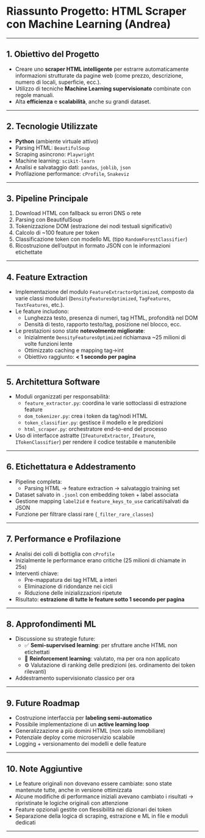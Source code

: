 # Riassunto Progetto: HTML Scraper con Machine Learning (Andrea)

---

## 1. Obiettivo del Progetto
- Creare uno **scraper HTML intelligente** per estrarre automaticamente informazioni strutturate da pagine web (come prezzo, descrizione, numero di locali, superficie, ecc.).
- Utilizzo di tecniche **Machine Learning supervisionato** combinate con regole manuali.
- Alta **efficienza** e **scalabilità**, anche su grandi dataset.

---

## 2. Tecnologie Utilizzate
- **Python** (ambiente virtuale attivo)
- Parsing HTML: `BeautifulSoup`
- Scraping asincrono: `Playwright`
- Machine learning: `scikit-learn`
- Analisi e salvataggio dati: `pandas`, `joblib`, `json`
- Profilazione performance: `cProfile`, `Snakeviz`

---

## 3. Pipeline Principale
1. Download HTML con fallback su errori DNS o rete  
2. Parsing con BeautifulSoup  
3. Tokenizzazione DOM (estrazione dei nodi testuali significativi)  
4. Calcolo di ~100 feature per token  
5. Classificazione token con modello ML (tipo `RandomForestClassifier`)  
6. Ricostruzione dell’output in formato JSON con le informazioni etichettate  

---

## 4. Feature Extraction
- Implementazione del modulo `FeatureExtractorOptimized`, composto da varie classi modulari (`DensityFeaturesOptimized`, `TagFeatures`, `TextFeatures`, etc.).
- Le feature includono:
  - Lunghezza testo, presenza di numeri, tag HTML, profondità nel DOM
  - Densità di testo, rapporto testo/tag, posizione nel blocco, ecc.
- Le prestazioni sono state **notevolmente migliorate**:
  - Inizialmente `DensityFeaturesOptimized` richiamava ~25 milioni di volte funzioni lente
  - Ottimizzato caching e mapping tag→int
  - Obiettivo raggiunto: **< 1 secondo per pagina**

---

## 5. Architettura Software
- Moduli organizzati per responsabilità:
  - `feature_extractor.py`: coordina le varie sottoclassi di estrazione feature  
  - `dom_tokenizer.py`: crea i token da tag/nodi HTML  
  - `token_classifier.py`: gestisce il modello e le predizioni  
  - `html_scraper.py`: orchestratore end-to-end del processo  
- Uso di interfacce astratte (`IFeatureExtractor`, `IFeature`, `ITokenClassifier`) per rendere il codice testabile e manutenibile

---

## 6. Etichettatura e Addestramento
- Pipeline completa:
  - Parsing HTML → feature extraction → salvataggio training set  
- Dataset salvato in `.jsonl` con embedding token + label associata  
- Gestione mapping `label2id` e `feature_keys_to_use` caricati/salvati da JSON  
- Funzione per filtrare classi rare (`_filter_rare_classes`)

---

## 7. Performance e Profilazione
- Analisi dei colli di bottiglia con `cProfile`  
- Inizialmente le performance erano critiche (25 milioni di chiamate in 25s)  
- Interventi chiave:
  - Pre-mappatura dei tag HTML a interi  
  - Eliminazione di ridondanze nei cicli  
  - Riduzione delle inizializzazioni ripetute  
- Risultato: **estrazione di tutte le feature sotto 1 secondo per pagina**

---

## 8. Approfondimenti ML
- Discussione su strategie future:
  - ✅ **Semi-supervised learning**: per sfruttare anche HTML non etichettati  
  - 🧠 **Reinforcement learning**: valutato, ma per ora non applicato  
  - ⚙️ Valutazione di ranking delle predizioni (es. ordinamento dei token rilevanti)  
- Addestramento supervisionato classico per ora

---

## 9. Future Roadmap
- Costruzione interfaccia per **labeling semi-automatico**  
- Possibile implementazione di un **active learning loop**  
- Generalizzazione a più domini HTML (non solo immobiliare)  
- Potenziale deploy come microservizio scalabile  
- Logging + versionamento dei modelli e delle feature  

---

## 10. Note Aggiuntive
- Le feature originali non dovevano essere cambiate: sono state mantenute tutte, anche in versione ottimizzata  
- Alcune modifiche di performance iniziali avevano cambiato i risultati → ripristinate le logiche originali con attenzione  
- Feature opzionali gestite con flessibilità nei dizionari dei token  
- Separazione della logica di scraping, estrazione e ML in file e moduli dedicati  

---

